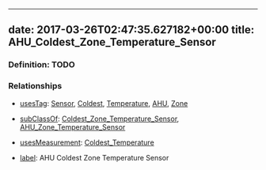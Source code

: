
---
date: 2017-03-26T02:47:35.627182+00:00
title: AHU_Coldest_Zone_Temperature_Sensor
---
### Definition: TODO

### Relationships

* [usesTag](https://brickschema.org/schema/1.0/BrickFrame#usesTag): [Sensor](https://brickschema.org/schema/1.0/BrickTag#Sensor), [Coldest](https://brickschema.org/schema/1.0/BrickTag#Coldest), [Temperature](https://brickschema.org/schema/1.0/BrickTag#Temperature), [AHU](https://brickschema.org/schema/1.0/BrickTag#AHU), [Zone](https://brickschema.org/schema/1.0/BrickTag#Zone)

* [subClassOf](http://www.w3.org/2000/01/rdf-schema#subClassOf): [Coldest_Zone_Temperature_Sensor](https://brickschema.org/schema/1.0/Brick#Coldest_Zone_Temperature_Sensor), [AHU_Zone_Temperature_Sensor](https://brickschema.org/schema/1.0/Brick#AHU_Zone_Temperature_Sensor)

* [usesMeasurement](https://brickschema.org/schema/1.0/BrickFrame#usesMeasurement): [Coldest_Temperature](https://brickschema.org/schema/1.0/Brick#Coldest_Temperature)

* [label](http://www.w3.org/2000/01/rdf-schema#label): AHU Coldest Zone Temperature Sensor
